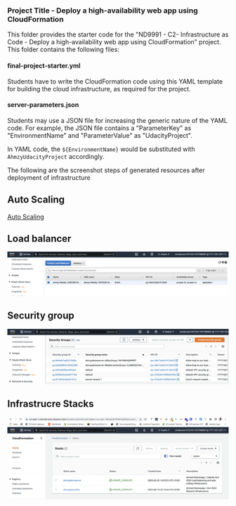 ### Project Title - Deploy a high-availability web app using CloudFormation
This folder provides the starter code for the "ND9991 - C2- Infrastructure as Code - Deploy a high-availability web app using CloudFormation" project. This folder contains the following files:


#### final-project-starter.yml
Students have to write the CloudFormation code using this YAML template for building the cloud infrastructure, as required for the project. 

#### server-parameters.json
Students may use a JSON file for increasing the generic nature of the YAML code. For example, the JSON file contains a "ParameterKey" as "EnvironmentName" and "ParameterValue" as "UdacityProject". 

In YAML code, the `${EnvironmentName}` would be substituted with `AhmzyUdacityProject` accordingly.


The following are the screenshot steps of generated resources after deployment of infrastructure

## Auto Scaling
[Auto Scaling](/screenshots/autoscaling_group.png?raw=true "Auto Scaling")

## Load balancer
![Load balancer](/screenshots/loadbalancer.png?raw=true "Load balancer")

## Security group
![Security group](/screenshots/security_group.png?raw=true "Security group")

## Infrastrucre Stacks
![Infrastrucre Stacks](/screenshots/stacks.png?raw=true "Infrastrucre Stacks")